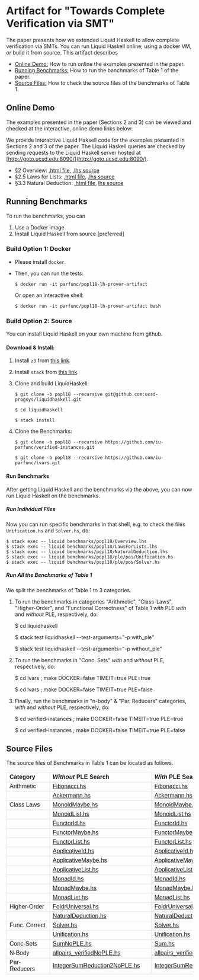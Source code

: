 # Artifact for "Towards Complete Verification via SMT"

The paper presents how we extended Liquid Haskell 
to allow complete verification via SMTs.
You can run Liquid Haskell online, 
using a docker VM, *or* 
build it from source.
This artifact describes

- [Online Demo:](#online) How to run online the examples presented in the paper. 
- [Running Benchmarks:](#benchmarks) How to run the banchmarks of Table 1 of the paper.
- [Source Files:](#source-files) How to check the source files of the benchmarks of Table 1.



## <a name="online"></a> Online Demo


The examples presented in the paper (Sections 2 and 3) can be viewed 
and checked at the interactive, online demo links below: 


We provide interactive Liquid Haksell code for 
the examples presented in Sections 2 and 3 of the paper. 
The Liquid Haskell queries are checked by sending requests to 
the Liquid Haskell server hosted at [http://goto.ucsd.edu:8090/](http://goto.ucsd.edu:8090/).

- §2 Overview: [.html file](http://goto.ucsd.edu/~nvazou/popl18/_site/Overview.html), [.lhs source](https://raw.githubusercontent.com/ucsd-progsys/liquidhaskell/popl18/benchmarks/popl18/with_ple/Overview.lhs)
- §2.5 Laws for Lists: [.html file](http://goto.ucsd.edu/~nvazou/popl18/_site/LawsForLists.html), [.lhs source](https://raw.githubusercontent.com/ucsd-progsys/liquidhaskell/popl18/benchmarks/popl18/with_ple/LawsForLists.lhs) 
- §3.3 Natural Deduction: [.html file](http://goto.ucsd.edu/~nvazou/popl18/_site/NaturalDeduction.html), [lhs source](https://raw.githubusercontent.com/ucsd-progsys/liquidhaskell/popl18/benchmarks/popl18/with_ple/NaturalDeduction.lhs)


## <a name="benchmarks"></a> Running Benchmarks

To run the benchmarks, you can

1. Use a Docker image 
2. Install Liquid Haskell from source [preferred]


### Build Option 1: Docker 

- Please install `docker`. 

- Then, you can run the tests:

    ```
    $ docker run -it parfunc/popl18-lh-prover-artifact
    ```

    Or open an interactive shell:

    ```
    $ docker run -it parfunc/popl18-lh-prover-artifact bash
    ```

### Build Option 2: Source 

You can install Liquid Haskell on your own machine from github. 

#### Download & Install:

1. Install `z3` from [this link](https://github.com/Z3Prover/z3/releases).

2. Install `stack` from [this link](https://docs.haskellstack.org/en/stable/README/).

3. Clone and build LiquidHaskell:

    ```
    $ git clone -b popl18 --recursive git@github.com:ucsd-progsys/liquidhaskell.git
    ```

    ```
    $ cd liquidhaskell
    ```
        
    ```
    $ stack install
    ```
    
4. Clone the Benchmarks:

    ```
    $ git clone -b popl18 --recursive https://github.com/iu-parfunc/verified-instances.git
    ```

    ```
    $ git clone -b popl18 --recursive https://github.com/iu-parfunc/lvars.git
    ```

#### Run Benchmarks

After getting Liquid Haskell and the benchmarks via the above,
you can now run Liquid Haskell on the benchmarks.

##### Run Individual Files

Now you can run specific benchmarks in that shell, e.g. 
to check the files `Unification.hs` and `Solver.hs`, do:


    $ stack exec -- liquid benchmarks/popl18/Overview.lhs
    $ stack exec -- liquid benchmarks/popl18/LawsForLists.lhs
    $ stack exec -- liquid benchmarks/popl18/NaturalDeduction.lhs
    $ stack exec -- liquid benchmarks/popl18/ple/pos/Unification.hs
    $ stack exec -- liquid benchmarks/popl18/ple/pos/Solver.hs

##### Run All the Benchmarks of Table 1

We split the benchmarks of Table 1 to 3 categories.


1. To run the benchmarks in categories "Arithmetic", "Class-Laws", "Higher-Order", and "Functional Correctness" of Table 1 _with_ PLE _with_ and _without_ PLE, respectively, do:

    $ cd liquidhaskell

    $ stack test liquidhaskell --test-arguments="-p with_ple"
    
    $ stack test liquidhaskell --test-arguments="-p without_ple"


2. To run the benchmarks in "Conc. Sets" _with_ and _without_ PLE, respectively, do:

    $ cd lvars ; make DOCKER=false TIMEIT=true PLE=true

    $ cd lvars ; make DOCKER=false TIMEIT=true PLE=false


3. Finally, run the benchmarks in "n-body" & "Par. Reducers" categories, _with_ and _without_ PLE, respectively, do:

    $ cd verified-instances ; make DOCKER=false TIMEIT=true PLE=true

    $ cd verified-instances ; make DOCKER=false TIMEIT=true PLE=false



## <a name="source-files"></a>Source Files 

The source files of Benchmarks in Table 1 can be located as follows.

<style>
table {
    border-collapse: collapse;
    font-family: arial, sans-serif;
    text-align: left;
}

td, th {
    border: 1px solid #dddddd;
    border-collapse: collapse;
    text-align: left;
}
</style>

<table>
  <tr>
    <th>Category</th>
    <th><i>Without</i> PLE Search&nbsp;&nbsp;</th>
    <th><i>With</i> PLE Search&nbsp;&nbsp;</th>
  </tr>
  <tr>
    <td>Arithmetic</td>
    <td><a target="_blank" href="https://raw.githubusercontent.com/ucsd-progsys/liquidhaskell/popl18/benchmarks/popl18/without_ple/pos/Fibonacci.hs">Fibonacci.hs</a></td>
    <td><a target="_blank" href="https://raw.githubusercontent.com/ucsd-progsys/liquidhaskell/popl18/benchmarks/popl18/with_ple/pos/Fibonacci.hs">Fibonacci.hs</a></td>
  </tr>
  <tr>
    <td></td>
    <td><a target="_blank" href="https://raw.githubusercontent.com/ucsd-progsys/liquidhaskell/popl18/benchmarks/popl18/without_ple/pos/Ackermann.hs">Ackermann.hs</a></td>
    <td><a target="_blank" href="https://raw.githubusercontent.com/ucsd-progsys/liquidhaskell/popl18/benchmarks/popl18/with_ple/pos/Ackermann.hs">Ackermann.hs</a></td>
  </tr>
  <tr>
    <td>Class Laws</td>
    <td><a target="_blank" href="https://raw.githubusercontent.com/ucsd-progsys/liquidhaskell/popl18/benchmarks/popl18/without_ple/pos/MonoidMaybe.hs">MonoidMaybe.hs</a></td>
    <td><a target="_blank" href="https://raw.githubusercontent.com/ucsd-progsys/liquidhaskell/popl18/benchmarks/popl18/with_ple/pos/MonoidMaybe.hs">MonoidMaybe.hs</a></td>
  </tr>
  <tr>
    <td></td>
    <td><a target="_blank" href="https://raw.githubusercontent.com/ucsd-progsys/liquidhaskell/popl18/benchmarks/popl18/without_ple/pos/MonoidList.hs">MonoidList.hs</a></td>
    <td><a target="_blank" href="https://raw.githubusercontent.com/ucsd-progsys/liquidhaskell/popl18/benchmarks/popl18/with_ple/pos/MonoidList.hs">MonoidList.hs</a></td>
  </tr>
  <tr>
    <td></td>
    <td><a target="_blank" href="https://raw.githubusercontent.com/ucsd-progsys/liquidhaskell/popl18/benchmarks/popl18/without_ple/pos/FunctorId.hs">FunctorId.hs</a></td>
    <td><a target="_blank" href="https://raw.githubusercontent.com/ucsd-progsys/liquidhaskell/popl18/benchmarks/popl18/with_ple/pos/FunctorId.hs">FunctorId.hs</a></td>
  </tr>
  <tr>
    <td></td>
    <td><a target="_blank" href="https://raw.githubusercontent.com/ucsd-progsys/liquidhaskell/popl18/benchmarks/popl18/without_ple/pos/FunctorMaybe.hs">FunctorMaybe.hs</a></td>
    <td><a target="_blank" href="https://raw.githubusercontent.com/ucsd-progsys/liquidhaskell/popl18/benchmarks/popl18/with_ple/pos/FunctorMaybe.hs">FunctorMaybe.hs</a></td>
  </tr>
  <tr>
    <td></td>
    <td><a target="_blank" href="https://raw.githubusercontent.com/ucsd-progsys/liquidhaskell/popl18/benchmarks/popl18/without_ple/pos/FunctorList.hs">FunctorList.hs</a></td>
    <td><a target="_blank" href="https://raw.githubusercontent.com/ucsd-progsys/liquidhaskell/popl18/benchmarks/popl18/with_ple/pos/FunctorList.hs">FunctorList.hs</a></td>
  </tr>
  <tr>
    <td></td>
    <td><a target="_blank" href="https://raw.githubusercontent.com/ucsd-progsys/liquidhaskell/popl18/benchmarks/popl18/without_ple/pos/ApplicativeId.hs">ApplicativeId.hs</a></td>
    <td><a target="_blank" href="https://raw.githubusercontent.com/ucsd-progsys/liquidhaskell/popl18/benchmarks/popl18/with_ple/pos/ApplicativeId.hs">ApplicativeId.hs</a></td>
  </tr>
  <tr>
    <td></td>
    <td><a target="_blank" href="https://raw.githubusercontent.com/ucsd-progsys/liquidhaskell/popl18/benchmarks/popl18/without_ple/pos/ApplicativeMaybe.hs">ApplicativeMaybe.hs</a></td>
    <td><a target="_blank" href="https://raw.githubusercontent.com/ucsd-progsys/liquidhaskell/popl18/benchmarks/popl18/with_ple/pos/ApplicativeMaybe.hs">ApplicativeMaybe.hs</a></td>
  </tr>
  <tr>
    <td></td>
    <td><a target="_blank" href="https://raw.githubusercontent.com/ucsd-progsys/liquidhaskell/popl18/benchmarks/popl18/without_ple/pos/ApplicativeList.hs">ApplicativeList.hs</a></td>
    <td><a target="_blank" href="https://raw.githubusercontent.com/ucsd-progsys/liquidhaskell/popl18/benchmarks/popl18/with_ple/pos/ApplicativeList.hs">ApplicativeList.hs</a></td>
  </tr>
  <tr>
    <td></td>
    <td><a target="_blank" href="https://raw.githubusercontent.com/ucsd-progsys/liquidhaskell/popl18/benchmarks/popl18/without_ple/pos/MonadId.hs">MonadId.hs</a></td>
    <td><a target="_blank" href="https://raw.githubusercontent.com/ucsd-progsys/liquidhaskell/popl18/benchmarks/popl18/with_ple/pos/MonadId.hs">MonadId.hs</a></td>
  </tr>
  <tr>
    <td></td>
    <td><a target="_blank" href="https://raw.githubusercontent.com/ucsd-progsys/liquidhaskell/popl18/benchmarks/popl18/without_ple/pos/MonadMaybe.hs">MonadMaybe.hs</a></td>
    <td><a target="_blank" href="https://raw.githubusercontent.com/ucsd-progsys/liquidhaskell/popl18/benchmarks/popl18/with_ple/pos/MonadMaybe.hs">MonadMaybe.hs</a></td>
  </tr>
  <tr>
    <td></td>
    <td><a target="_blank" href="https://raw.githubusercontent.com/ucsd-progsys/liquidhaskell/popl18/benchmarks/popl18/without_ple/pos/MonadList.hs">MonadList.hs</a></td>
    <td><a target="_blank" href="https://raw.githubusercontent.com/ucsd-progsys/liquidhaskell/popl18/benchmarks/popl18/with_ple/pos/MonadList.hs">MonadList.hs</a></td>
  </tr>
  <tr>
    <td>Higher-Order</td>
    <td><a target="_blank" href="https://raw.githubusercontent.com/ucsd-progsys/liquidhaskell/popl18/benchmarks/popl18/without_ple/pos/FoldrUniversal.hs">FoldrUniversal.hs</a></td>
    <td><a target="_blank" href="https://raw.githubusercontent.com/ucsd-progsys/liquidhaskell/popl18/benchmarks/popl18/with_ple/pos/FoldrUniversal.hs">FoldrUniversal.hs</a></td>
  </tr>
  <tr>
    <td></td>
    <td><a target="_blank" href="https://raw.githubusercontent.com/ucsd-progsys/liquidhaskell/popl18/benchmarks/popl18/without_ple/pos/NaturalDeduction.hs">NaturalDeduction.hs</a></td>
    <td><a target="_blank" href="https://raw.githubusercontent.com/ucsd-progsys/liquidhaskell/popl18/benchmarks/popl18/with_ple/pos/NaturalDeduction.hs">NaturalDeduction.hs</a></td>
  </tr>
  <tr>
    <td>Func. Correct</td>
    <td><a target="_blank" href="https://raw.githubusercontent.com/ucsd-progsys/liquidhaskell/popl18/benchmarks/popl18/without_ple/pos/Solver.hs">Solver.hs</a></td>
    <td><a target="_blank" href="https://raw.githubusercontent.com/ucsd-progsys/liquidhaskell/popl18/benchmarks/popl18/with_ple/pos/Solver.hs">Solver.hs</a></td>
  </tr>
  <tr>
    <td></td>
    <td><a target="_blank" href="https://raw.githubusercontent.com/ucsd-progsys/liquidhaskell/popl18/benchmarks/popl18/without_ple/pos/Unification.hs">Unification.hs</a></td>
    <td><a target="_blank" href="https://raw.githubusercontent.com/ucsd-progsys/liquidhaskell/popl18/benchmarks/popl18/with_ple/pos/Unification.hs">Unification.hs</a></td>
  </tr>
  <tr>
    <td> Conc-Sets</td>
    <td><a target="_blank" href="https://raw.githubusercontent.com/iu-parfunc/lvars/popl18/src/lvish/tests/verified/SumNoPLE.hs">SumNoPLE.hs</a></td>
    <td><a target="_blank" href="https://raw.githubusercontent.com/iu-parfunc/lvars/popl18/src/lvish/tests/verified/Sum.hs">Sum.hs</a></td>
  </tr>
  <tr>
    <td> N-Body</td>
    <td><a target="_blank" href="https://raw.githubusercontent.com/iu-parfunc/verified-instances/popl18/examples/nbody/allpairs_verifiedNoPLE.hs">allpairs_verifiedNoPLE.hs</a></td>
    <td><a target="_blank" href="https://raw.githubusercontent.com/iu-parfunc/verified-instances/popl18/examples/nbody/allpairs_verified.hs">allpairs_verified.hs</a></td>
  </tr>
  <tr>
    <td> Par-Reducers&nbsp;&nbsp;&nbsp;&nbsp;&nbsp;&nbsp;&nbsp;</td>
    <td><a target="_blank" href="https://raw.githubusercontent.com/iu-parfunc/verified-instances/popl18/examples/dpj/IntegerSumReduction2NoPLE.hs">IntegerSumReduction2NoPLE.hs</a>&nbsp;&nbsp;&nbsp;&nbsp;&nbsp;</td>
    <td><a target="_blank" href="https://raw.githubusercontent.com/iu-parfunc/verified-instances/popl18/examples/dpj/IntegerSumReduction2.hs">IntegerSumReduction2.hs</a></td>
  </tr>
</table>


